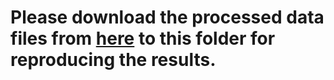 # Please download the processed data files from [here](https://mailmissouri-my.sharepoint.com/:f:/g/personal/hefe_umsystem_edu/EkBKmttjxaNMsbyYZ3lNMUcBhc6Lgq8SKG-UFdY1hu1niQ?e=wKhK1Y) to this folder for reproducing the results. 